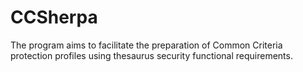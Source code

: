 CCSherpa
========

The program aims to facilitate the preparation of Common Criteria protection profiles using thesaurus security functional requirements.
